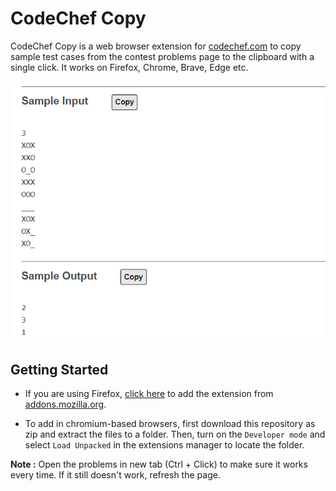 # CodeChef Copy

CodeChef Copy is a web browser extension for [codechef.com](https://www.codechef.com) to copy sample test cases from the contest problems page to the clipboard with a single click. It works on Firefox, Chrome, Brave, Edge etc.

![](preview.png)

## Getting Started

 * If you are using Firefox, [click here](https://addons.mozilla.org/en-US/firefox/addon/codechef-copy/) to add the extension from [addons.mozilla.org](https://addons.mozilla.org).

 * To add in chromium-based browsers, first download this repository as zip and extract the files to a folder. Then, turn on the `Developer mode` and select `Load Unpacked` in the extensions manager to locate the folder.

**Note :** Open the problems in new tab (Ctrl + Click) to make sure it works every time. If it still doesn't work, refresh the page.
